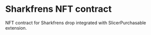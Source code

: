 # Sharkfrens NFT contract

NFT contract for Sharkfrens drop integrated with SlicerPurchasable extension.
